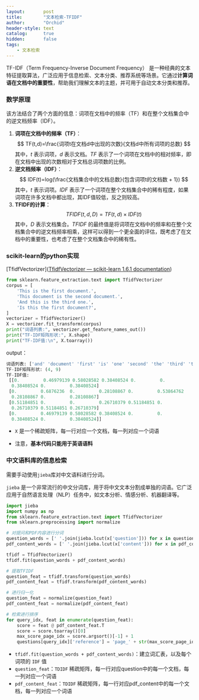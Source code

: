 ```yaml
---
layout:       post
title:        "文本检索-TFIDF"
author:       "Orchid"
header-style: text
catalog:      true
hidden:       false
tags:
    - 文本检索
---
```




TF-IDF（Term Frequency-Inverse Document Frequency） 是一种经典的文本特征提取算法，广泛应用于信息检索、文本分类、推荐系统等场景。它通过**计算词语在文档中的重要性**，帮助我们理解文本的主题，并可用于自动文本分类和推荐。

### 数学原理

该方法结合了两个方面的信息：词项在文档中的频率（TF）和在整个文档集合中的逆文档频率（IDF）。

1. **词项在文档中的频率（TF）**：
$$
TF(t,d)=\frac{词项t在文档d中出现的次数}{文档d中所有词项的总数}
$$
其中，$t$ 表示词项，$d$ 表示文档。$TF$ 表示了一个词项在文档中的相对频率，即在文档中出现的次数相对于文档总词项数的比例。
2. **逆文档频率（IDF）**：
$$
IDF(t)=log(\frac{文档集合中的文档总数}{包含词项t的文档数 + 1})
$$
其中，$t$ 表示词项。$IDF$ 表示了一个词项在整个文档集合中的稀有程度，如果词项在许多文档中都出现，其IDF值较低，反之则较高。
3. **TFIDF的计算**：
$$
TFIDF(t,d,D)=TF(t,d)×IDF(t)
$$
其中，$D$ 表示文档集合。$TFIDF$ 的最终值是将词项在文档中的频率和在整个文档集合中的逆文档频率相乘，这样可以得到一个更全面的评估，既考虑了在文档中的重要性，也考虑了在整个文档集合中的稀有性。

### scikit-learn的python实现

[TfidfVectorizer]([TfidfVectorizer — scikit-learn 1.6.1 documentation](https://scikit-learn.org/stable/modules/generated/sklearn.feature_extraction.text.TfidfVectorizer.html))

```python
from sklearn.feature_extraction.text import TfidfVectorizer
corpus = [
    'This is the first document.',
    'This document is the second document.',
    'And this is the third one.',
    'Is this the first document?',
]
vectorizer = TfidfVectorizer()
X = vectorizer.fit_transform(corpus)
print("词语列表:", vectorizer.get_feature_names_out())
print("TF-IDF矩阵形状:", X.shape)
print("TF-IDF值:\n", X.toarray())
```

output：

```python
词语列表: ['and' 'document' 'first' 'is' 'one' 'second' 'the' 'third' 'this']
TF-IDF矩阵形状: (4, 9)
TF-IDF值:
 [[0.         0.46979139 0.58028582 0.38408524 0.         0.
  0.38408524 0.         0.38408524]
 [0.         0.6876236  0.         0.28108867 0.         0.53864762
  0.28108867 0.         0.28108867]
 [0.51184851 0.         0.         0.26710379 0.51184851 0.
  0.26710379 0.51184851 0.26710379]
 [0.         0.46979139 0.58028582 0.38408524 0.         0.
  0.38408524 0.         0.38408524]]
```

* `X` 是一个稀疏矩阵，每一行对应一个文档，每一列对应一个词语

* 注意，**基本代码只能用于英语语料**

### 中文语料库的信息检索

需要手动使用`jieba`库对中文语料进行分词。

`jieba` 是一个非常流行的中文分词库，用于将中文文本分割成单独的词语。它广泛应用于自然语言处理（NLP）任务中，如文本分析、情感分析、机器翻译等。

```python
import jieba
import numpy as np
from sklearn.feature_extraction.text import TfidfVectorizer
from sklearn.preprocessing import normalize

# 对提问和PDF内容进行分词
question_words = [' '.join(jieba.lcut(x['question'])) for x in questions]
pdf_content_words = [' '.join(jieba.lcut(x['content'])) for x in pdf_content]

tfidf = TfidfVectorizer()
tfidf.fit(question_words + pdf_content_words)

# 提取TFIDF
question_feat = tfidf.transform(question_words)
pdf_content_feat = tfidf.transform(pdf_content_words)

# 进行归一化
question_feat = normalize(question_feat)
pdf_content_feat = normalize(pdf_content_feat)

# 检索进行排序
for query_idx, feat in enumerate(question_feat):
    score = feat @ pdf_content_feat.T
    score = score.toarray()[0]
    max_score_page_idx = score.argsort()[-1] + 1
    questions[query_idx]['reference'] = 'page_' + str(max_score_page_idx)
```

* `tfidf.fit(question_words + pdf_content_words)`：建立词汇表，以及每个词项的 `IDF` 值
* `question_feat`：`TDIDF` 稀疏矩阵，每一行对应question中的每一个文档，每一列对应一个词语
* `pdf_content_feat`：`TDIDF` 稀疏矩阵，每一行对应pdf_content中的每一个文档，每一列对应一个词语